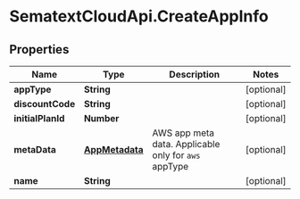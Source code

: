 # SematextCloudApi.CreateAppInfo

## Properties
Name | Type | Description | Notes
------------ | ------------- | ------------- | -------------
**appType** | **String** |  | [optional] 
**discountCode** | **String** |  | [optional] 
**initialPlanId** | **Number** |  | [optional] 
**metaData** | [**AppMetadata**](AppMetadata.md) | AWS app meta data. Applicable only for `aws` appType | [optional] 
**name** | **String** |  | [optional] 


